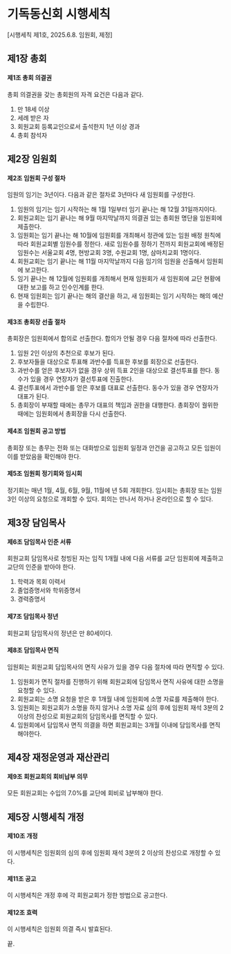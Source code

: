 # 기독동신회 시행세칙

[시행세칙 제1호, 2025.6.8. 임원회, 제정]

## 제1장 총회

#### 제1조 총회 의결권

총회 의결권을 갖는 총회원의 자격 요건은 다음과 같다.

1. 만 18세 이상
2. 세례 받은 자
3. 회원교회 등록교인으로서 출석한지 1년 이상 경과
4. 총회 참석자

## 제2장 임원회

#### 제2조 임원회 구성 절차

임원의 임기는 3년이다. 다음과 같은 절차로 3년마다 새 임원회를 구성한다.

1. 임원의 임기는 임기 시작하는 해 1월 1일부터 임기 끝나는 해 12월 31일까지이다.
2. 회원교회는 임기 끝나는 해 9월 마지막날까지 의결권 있는 총회원 명단을 임원회에 제출한다.
3. 임원회는 임기 끝나는 해 10월에 임원회를 개최해서 정관에 있는 임원 배정 원칙에 따라 회원교회별 임원수를 정한다. 새로 임원수를 정하기 전까지 회원교회에 배정된 임원수는 서울교회 4명, 현방교회 3명, 수원교회 1명, 삼마치교회 1명이다.
4. 회원교회는 임기 끝나는 해 11월 마지막날까지 다음 임기의 임원을 선출해서 임원회에 보고한다.
5. 임기 끝나는 해 12월에 임원회를 개최해서 현재 임원회가 새 임원회에 교단 현황에 대한 보고를 하고 인수인계를 한다.
6. 현재 임원회는 임기 끝나는 해의 결산을 하고, 새 임원회는 임기 시작하는 해의 예산을 수립한다.

#### 제3조 총회장 선출 절차

총회장은 임원회에서 합의로 선출한다. 합의가 안될 경우 다음 절차에 따라 선출한다.

1. 임원 2인 이상의 추천으로 후보가 된다.  
2. 후보자들을 대상으로 투표해 과반수를 득표한 후보를 회장으로 선출한다.
3. 과반수를 얻은 후보자가 없을 경우 상위 득표 2인을 대상으로 결선투표를 한다. 동수가 있을 경우 연장자가 결선투표에 진출한다.  
4. 결선투표에서 과반수를 얻은 후보를 대표로 선출한다. 동수가 있을 경우 연장자가 대표가 된다.
5. 총회장이 부재할 때에는 총무가 대표의 책임과 권한을 대행한다. 총회장이 궐위한 때에는 임원회에서 총회장을 다시 선출한다.

#### 제4조 임원회 공고 방법

총회장 또는 총무는 전화 또는 대화방으로 임원회 일정과 안건을 공고하고 모든 임원이 이를 받았음을 확인해야 한다.

#### 제5조 임원회 정기회와 임시회

정기회는 매년 1월, 4월, 6월, 9월, 11월에 년 5회 개회한다. 임시회는 총회장 또는 임원 3인 이상의 요청으로 개회할 수 있다. 회의는 만나서 하거나 온라인으로 할 수 있다.

## 제3장 담임목사

#### 제6조 담임목사 인준 서류

회원교회 담임목사로 청빙된 자는 임직 1개월 내에 다음 서류를 교단 임원회에 제출하고 교단의 인준을 받아야 한다.

1. 학력과 목회 이력서
2. 졸업증명서와 학위증명서
3. 경력증명서

#### 제7조 담임목사 정년

회원교회 담임목사의 정년은 만 80세이다.

#### 제8조 담임목사 면직

임원회는 회원교회 담임목사의 면직 사유가 있을 경우 다음 절차에 따라 면직할 수 있다.

1. 임원회가 면직 절차를 진행하기 위해 회원교회에 담임목사 면직 사유에 대한 소명을 요청할 수 있다.
2. 회원교회는 소명 요청을 받은 후 1개월 내에 임원회에 소명 자료를 제출해야 한다.
3. 임원회는 회원교회가 소명을 하지 않거나 소명 자료 심의 후에 임원회 재석 3분의 2 이상의 찬성으로 회원교회의 담임목사를 면직할 수 있다.
4. 임원회에서 담임목사 면직 의결을 하면 회원교회는 3개월 이내에 담임목사를 면직해야한다.

## 제4장 재정운영과 재산관리

#### 제9조 회원교회의 회비납부 의무

모든 회원교회는 수입의 7.0%를 교단에 회비로 납부해야 한다.

## 제5장 시행세칙 개정

#### 제10조 개정

이 시행세칙은 임원회의 심의 후에 임원회 재석 3분의 2 이상의 찬성으로 개정할 수 있다.

#### 제11조 공고

이 시행세칙은 개정 후에 각 회원교회가 정한 방법으로 공고한다.

#### 제12조 효력

이 시행세칙은 임원회 의결 즉시 발효된다.

끝.
